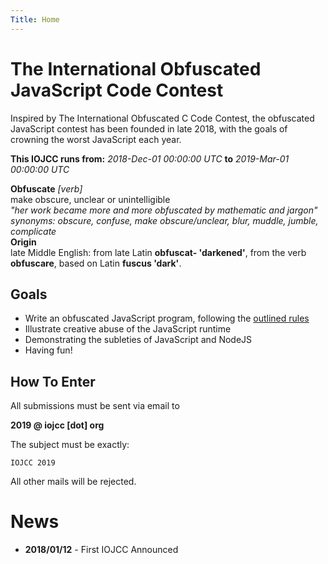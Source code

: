 ```yaml
---
Title: Home
---
```


# The International Obfuscated JavaScript Code Contest

Inspired by The International Obfuscated C Code Contest, the obfuscated
JavaScript contest has been founded in late 2018, with the goals of crowning
the worst JavaScript each year.

**This IOJCC runs from:** *2018-Dec-01 00:00:00 UTC* **to** *2019-Mar-01 00:00:00 UTC*


<span class="subheader h3">**Obfuscate** *[verb]*<br></span>
<span class="indent">make obscure, unclear or unintelligible<br></span>
<span class="indent grey">*"her work became more and more obfuscated by mathematic and jargon"*<br></span>
<span class="indent grey">*synonyms: obscure, confuse, make obscure/unclear, blur, muddle, jumble, complicate*<br></span>
<span class="subheader">**Origin**<br></span>
<span class="indent">late Middle English: from late Latin **obfuscat- 'darkened'**, from the verb **obfuscare**, based on Latin **fuscus 'dark'**.</span>


## Goals

- Write an obfuscated JavaScript program, following the [outlined rules](/rules)
- Illustrate creative abuse of the JavaScript runtime
- Demonstrating the subleties of JavaScript and NodeJS
- Having fun!

## How To Enter

All submissions must be sent via email to

<span class="indent">**2019 @ iojcc [dot] org**</span>

The subject must be exactly:

    IOJCC 2019


All other mails will be rejected.


<a name="news"></a>
# News

- **2018/01/12** - First IOJCC Announced
